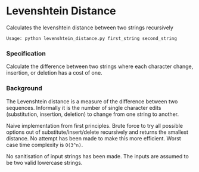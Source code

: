 # Levenshtein Distance

Calculates the levenshtein distance between two strings recursively
```
Usage: python levenshtein_distance.py first_string second_string
```



### Specification
Calculate the difference between two strings where each character change, insertion, or deletion has a cost of one.

### Background
The Levenshtein distance is a measure of the difference between two sequences. Informally it is the number of single character edits (substitution, insertion, deletion) to change from one string to another.

Naive implementation from first principles. Brute force to try all possible options out of substitute/insert/delete recursively and returns the smallest distance. No attempt has been made to make this more efficient. Worst case time complexity is `O(3^n)`.

No sanitisation of input strings has been made. The inputs are assumed to be two valid lowercase strings.